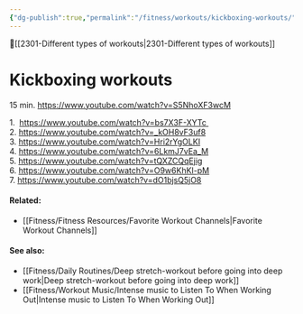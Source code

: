 ```yaml
---
{"dg-publish":true,"permalink":"/fitness/workouts/kickboxing-workouts/","dgPassFrontmatter":true,"created":"2023-06-11T15:36:23.519-07:00","updated":"2023-09-07T15:48:59.346-07:00"}
---
```


🔺[[2301-Different types of workouts\|2301-Different types of workouts]]

# Kickboxing workouts

15 min. https://www.youtube.com/watch?v=S5NhoXF3wcM

1.  https://www.youtube.com/watch?v=bs7X3F-XYTc 
2. https://www.youtube.com/watch?v=_kOH8vF3uf8
3. https://www.youtube.com/watch?v=Hri2rYgOLKI
4. https://www.youtube.com/watch?v=6LkmJ7vEa_M
5. https://www.youtube.com/watch?v=tQXZCQqEjig
6. https://www.youtube.com/watch?v=O9w6KhKI-pM
7. https://www.youtube.com/watch?v=dO1bjsQ5jO8


#### Related: 
- [[Fitness/Fitness Resources/Favorite Workout Channels\|Favorite Workout Channels]] 

#### See also: 
- [[Fitness/Daily Routines/Deep stretch-workout before going into deep work\|Deep stretch-workout before going into deep work]] 
- [[Fitness/Workout Music/Intense music to Listen To When Working Out\|Intense music to Listen To When Working Out]]